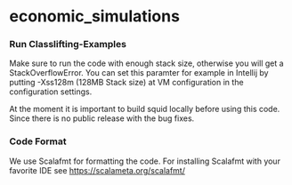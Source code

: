 # economic_simulations

### Run Classlifting-Examples
Make sure to run the code with enough stack size, otherwise you will get a StackOverflowError. 
You can set this paramter for example in Intellij by putting -Xss128m (128MB Stack size) at VM configuration in the 
configuration settings.

At the moment it is important to build squid locally before using this code. Since there is no public release with
the bug fixes. 

### Code Format
We use Scalafmt for formatting the code.
For installing Scalafmt with your favorite IDE see https://scalameta.org/scalafmt/